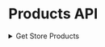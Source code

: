 # Products API

<details>
  <summary>Get Store Products</summary>

# Get Store Products

## Decription

| Method | URL | Description |
|----------|----------|----------|
| **GET** | `/api/v1/stores/:storeUUID/products` | Endpoint to get list of products data from spesific store |


## Request Parameter

### Path Param

| Parameter | Type | Required | Description |
|----------|----------|----------|----------|
| storeUUID | string | yes | Store UUID |

## Example Request

```
curl --location --request GET '{base_url}/api/v1/stores/3f53205f-01c7-11ed-9140-6a8c8fb6de13/products'
```

## Response Parameter

| Parameter | Type | Description |
|----------|----------|----------|
| meta | meta object | Meta object |
| data | data object | Data object |

**Meta Object Contains :**
| Parameter | Type | Description |
|----------|----------|----------|
| code | number | HTTP status code |
| message | string | message |
| pagination | - | - |

**Data Object Contains :**
| Parameter | Type | Description |
|----------|----------|----------|
| store | store object | Store object |
| product | list of menu object | Menu object |

**Store Object Contains :**
| Parameter | Type | Description |
|----------|----------|----------|
| uuid | string | Store UUID |
| store_name | string | Store Name |
| store_photo_url | string | Store Photo |
| owner_uuid | string | Owner UUID |
| owner_name | string | Owner Name |
| owner_phone_number | string | Owner Phone Number |

**Product Object Contains :**
| Parameter | Type | Description |
|----------|----------|----------|
| uuid | string | Product UUID |
| name | string | Product Name |
| price | number | Price |
| is_sold_out | boolean | Is Sold Out |
| product_photo_url | string | Product Photo |

## Example Response

### 200

```
{
    "meta": {
        "code": 200,
        "message": "success",
        "pagination": {}
    },
    "data": {
        "store": {
            "uuid": "3f53205f-01c7-11ed-9140-6a8c8fb6de13",
            "store_name": "Kedai Minum Sehat Jono",
            "store_photo_url": "",
            "owner_uuid": "48e27677-cdd9-48f4-bcb5-9b8d1f819c83",
            "owner_name": "Jono Mangunsong",
            "owner_phone_number": "085245393529"
        },
        "menu": [
            {
                "uuid": "a216e21e-6196-4508-b90c-e05cb03f2ae3",
                "name": "Wedang Jahe",
                "price": 5500,
                "is_sold_out": false,
                "product_photo_url": ""
            },
            {
                "uuid": "2440a831-8ad4-4d25-8bc1-d19688c74f0e",
                "name": "STMJ",
                "price": 6000,
                "is_sold_out": false,
                "product_photo_url": ""
            }
        ]
    }
}
```

### 400
```
{
    "meta": {
        "code": 400,
        "message": "invalid uuid",
        "pagination": {}
    },
    "data": null
}
```
```
{
    "meta": {
        "code": 400,
        "message": "store uuid cannot be empty",
        "pagination": {}
    },
    "data": null
}
```

### 404
```
{
    "meta": {
        "code": 400,
        "message": "store not found",
        "pagination": {}
    },
    "data": null
}
```

### 500
```
{
    "meta": {
        "code": 500,
        "message": "an error occured when query db",
        "pagination": {}
    },
    "data": null
}
```

</details>

